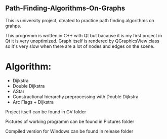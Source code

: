 ## Path-Finding-Algorithms-On-Graphs
 
This is university project, cteated to practice path finding algorithms on grahps.

This progremm is written in C++ with Qt but bacause it is my first project in Qt it is very unoptimized.
Graph itself is rendered by QGraphicsView class so it's very slow when there are a lot of nodes and edges on the scene.

# Algorithm:
- Dijkstra
- Double Dijkstra
- AStar
- Constractional hierarchy preprocessing with Double Dijkstra
- Arc Flags + Dijkstra

Project itself can be found in GV folder

Pictures of working programm can be found in Pictures folder

Compiled version for Windows can be found in release folder
